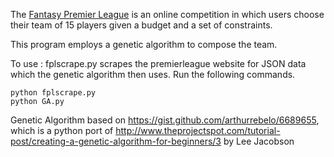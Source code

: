 
The [Fantasy Premier League](fantasy.premierleague.com) is an online competition in which users choose their team of 15 players given a budget and a set of constraints. 

This program employs a genetic algorithm to compose the team.

To use :
fplscrape.py scrapes the premierleague website for JSON data which the genetic algorithm then uses. Run the following commands.
	
    python fplscrape.py
	python GA.py

Genetic Algorithm based on https://gist.github.com/arthurrebelo/6689655, which is a python port of http://www.theprojectspot.com/tutorial-post/creating-a-genetic-algorithm-for-beginners/3 by Lee Jacobson
